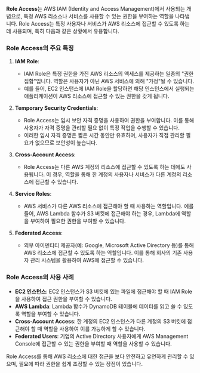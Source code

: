**Role Access**는 AWS IAM (Identity and Access Management)에서 사용되는 개념으로, 특정 AWS 리소스나 서비스를 사용할 수 있는 권한을 부여하는 역할을 나타냅니다. Role Access는 특정 사용자나 서비스가 AWS 리소스에 접근할 수 있도록 하는 데 사용되며, 특히 다음과 같은 상황에서 유용합니다.

### Role Access의 주요 특징

1. **IAM Role**:
   - IAM Role은 특정 권한을 가진 AWS 리소스의 액세스를 제공하는 일종의 "권한 집합"입니다. 역할은 사용자가 아닌 AWS 서비스에 의해 "가정"될 수 있습니다.
   - 예를 들어, EC2 인스턴스에 IAM Role을 할당하면 해당 인스턴스에서 실행되는 애플리케이션이 AWS 리소스에 접근할 수 있는 권한을 갖게 됩니다.

2. **Temporary Security Credentials**:
   - Role Access는 임시 보안 자격 증명을 사용하여 권한을 부여합니다. 이를 통해 사용자가 자격 증명을 관리할 필요 없이 특정 작업을 수행할 수 있습니다.
   - 이러한 임시 자격 증명은 짧은 시간 동안만 유효하며, 사용자가 직접 관리할 필요가 없으므로 보안성이 높습니다.

3. **Cross-Account Access**:
   - Role Access는 다른 AWS 계정의 리소스에 접근할 수 있도록 하는 데에도 사용됩니다. 이 경우, 역할을 통해 한 계정의 사용자나 서비스가 다른 계정의 리소스에 접근할 수 있습니다.

4. **Service Roles**:
   - AWS 서비스가 다른 AWS 리소스에 접근해야 할 때 사용하는 역할입니다. 예를 들어, AWS Lambda 함수가 S3 버킷에 접근해야 하는 경우, Lambda에 역할을 부여하여 필요한 권한을 부여할 수 있습니다.

5. **Federated Access**:
   - 외부 아이덴티티 제공자(예: Google, Microsoft Active Directory 등)를 통해 AWS 리소스에 접근할 수 있도록 하는 역할입니다. 이를 통해 회사의 기존 사용자 관리 시스템을 활용하여 AWS에 접근할 수 있습니다.

### Role Access의 사용 사례

- **EC2 인스턴스**: EC2 인스턴스가 S3 버킷에 있는 파일에 접근해야 할 때 IAM Role을 사용하여 접근 권한을 부여할 수 있습니다.
- **AWS Lambda**: Lambda 함수가 DynamoDB 테이블에 데이터를 읽고 쓸 수 있도록 역할을 부여할 수 있습니다.
- **Cross-Account Access**: 한 계정의 EC2 인스턴스가 다른 계정의 S3 버킷에 접근해야 할 때 역할을 사용하여 이를 가능하게 할 수 있습니다.
- **Federated Users**: 기업의 Active Directory 사용자에게 AWS Management Console에 접근할 수 있는 권한을 부여할 때 역할을 사용할 수 있습니다.

Role Access를 통해 AWS 리소스에 대한 접근을 보다 안전하고 유연하게 관리할 수 있으며, 필요에 따라 권한을 쉽게 조정할 수 있는 장점이 있습니다.